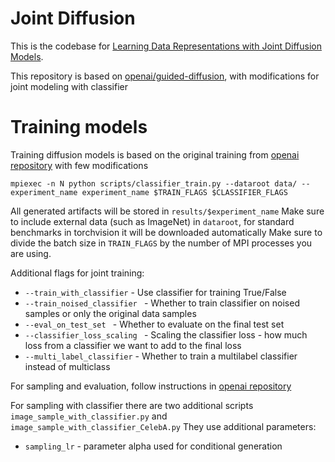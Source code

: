# Joint Diffusion

This is the codebase for [Learning Data Representations with Joint Diffusion Models](https://arxiv.org/abs/2301.13622).

This repository is based on [openai/guided-diffusion](https://github.com/openai/guided-diffusion), with modifications for joint modeling with classifier
# Training models

Training diffusion models is based on the original training from [openai repository](https://github.com/openai/improved-diffusion) with few modifications

```
mpiexec -n N python scripts/classifier_train.py --dataroot data/ --experiment_name experiment_name $TRAIN_FLAGS $CLASSIFIER_FLAGS
```

All generated artifacts will be stored in `results/$experiment_name` Make sure to include external data (such as ImageNet) in `dataroot`, for standard benchmarks in torchvision it will be downloaded automatically
Make sure to divide the batch size in `TRAIN_FLAGS` by the number of MPI processes you are using.

Additional flags for joint training:
- `--train_with_classifier` - Use classifier for training True/False
- `--train_noised_classifier ` - Whether to train classifier on noised samples or only the original data samples
- `--eval_on_test_set ` - Whether to evaluate on the final test set
- `--classifier_loss_scaling ` - Scaling the classifier loss - how much loss from a classifier we want to add to the final loss
- `--multi_label_classifier` - Whether to train a multilabel classifier instead of multiclass

For sampling and evaluation, follow instructions in [openai repository](https://github.com/openai/improved-diffusion)

For sampling with classifier there are two additional scripts
`image_sample_with_classifier.py` and `image_sample_with_classifier_CelebA.py`
They use additional parameters:
- `sampling_lr` - parameter alpha used for conditional generation
